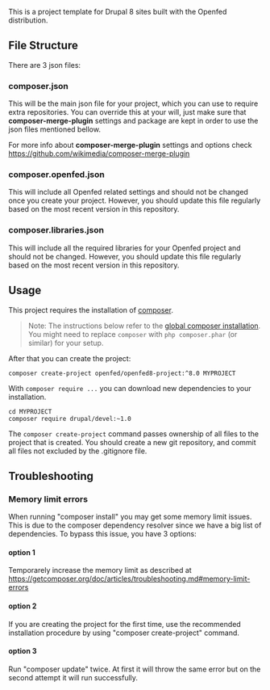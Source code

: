 This is a project template for Drupal 8 sites built with the Openfed distribution.

## File Structure

There are 3 json files:

### composer.json

This will be the main json file for your project, which you can use to require extra repositories.
You can override this at your will, just make sure that **composer-merge-plugin** settings and package are kept in order to use the json files mentioned bellow.

For more info about **composer-merge-plugin** settings and options check https://github.com/wikimedia/composer-merge-plugin

### composer.openfed.json

This will include all Openfed related settings and should not be changed once you create your project. However, you should update this file regularly based on the most recent version in this repository.

### composer.libraries.json

This will include all the required libraries for your Openfed project and should not be changed. However, you should update this file regularly based on the most recent version in this repository.

## Usage

This project requires the installation of [composer](https://getcomposer.org/doc/00-intro.md#installation-linux-unix-osx).

> Note: The instructions below refer to the [global composer installation](https://getcomposer.org/doc/00-intro.md#globally).
You might need to replace `composer` with `php composer.phar` (or similar)
for your setup.

After that you can create the project:

```
composer create-project openfed/openfed8-project:^8.0 MYPROJECT
```

With `composer require ...` you can download new dependencies to your
installation.

```
cd MYPROJECT
composer require drupal/devel:~1.0
```

The `composer create-project` command passes ownership of all files to the
project that is created. You should create a new git repository, and commit
all files not excluded by the .gitignore file.

## Troubleshooting

### Memory limit errors

When running "composer install" you may get some memory limit issues. This is due to the composer dependency resolver since we have a big list of dependencies. 
To bypass this issue, you have 3 options:

#### option 1

Temporarely increase the memory limit as described at https://getcomposer.org/doc/articles/troubleshooting.md#memory-limit-errors

#### option 2

If you are creating the project for the first time, use the recommended installation procedure by using "composer create-project" command.

#### option 3

Run "composer update" twice. At first it will throw the same error but on the second attempt it will run successfully.

